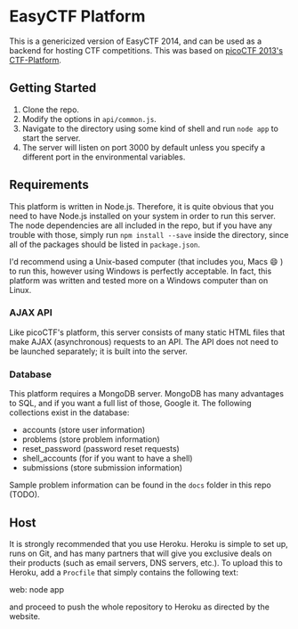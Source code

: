 # EasyCTF Platform

This is a genericized version of EasyCTF 2014, and can be used as a backend for hosting CTF competitions. This was based on [picoCTF 2013's CTF-Platform](https://github.com/picoCTF/CTF-Platform).

## Getting Started

1. Clone the repo.
2. Modify the options in `api/common.js`.
3. Navigate to the directory using some kind of shell and run `node app` to start the server.
4. The server will listen on port 3000 by default unless you specify a different port in the environmental variables.

## Requirements

This platform is written in Node.js. Therefore, it is quite obvious that you need to have Node.js installed on your system in order to run this server. The node dependencies are all included in the repo, but if you have any trouble with those, simply run `npm install --save` inside the directory, since all of the packages should be listed in `package.json`.

I'd recommend using a Unix-based computer (that includes you, Macs :smile: ) to run this, however using Windows is perfectly acceptable. In fact, this platform was written and tested more on a Windows computer than on Linux.

### AJAX API

Like picoCTF's platform, this server consists of many static HTML files that make AJAX (asynchronous) requests to an API. The API does not need to be launched separately; it is built into the server.

### Database

This platform requires a MongoDB server. MongoDB has many advantages to SQL, and if you want a full list of those, Google it. The following collections exist in the database:

- accounts (store user information)
- problems (store problem information)
- reset_password (password reset requests)
- shell_accounts (for if you want to have a shell)
- submissions (store submission information)

Sample problem information can be found in the `docs` folder in this repo (TODO).

## Host

It is strongly recommended that you use Heroku. Heroku is simple to set up, runs on Git, and has many partners that will give you exclusive deals on their products (such as email servers, DNS servers, etc.). To upload this to Heroku, add a `Procfile` that simply contains the following text:

  web: node app
  
and proceed to push the whole repository to Heroku as directed by the website.
